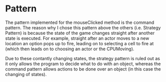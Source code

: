 # Pattern

The pattern implemented for the mouseClicked method is the command pattern. The reason why I chose this pattern above the others (i.e. Strategy Pattern) is because the state of the game changes straight after another state is executed. For example, straight after an actor moves to a new location an option pops up to fire, leading on to selecting a cell to fire at (which then leads on to choosing an actor or the CPUMoving).

Due to these contantly changing states, the strategy pattern is ruled out as it only allows the program to decide what to do with an object, whereas the command pattern allows actions to be done over an object (in this case the changing of states).